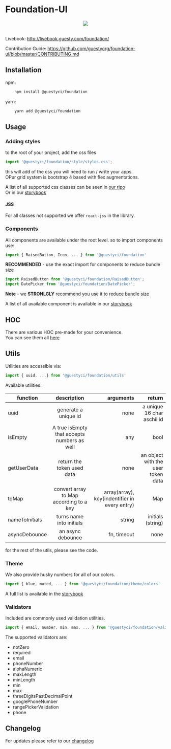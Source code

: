 # Foundation-UI

<div align="center">
   <img src="https://external-preview.redd.it/T7GE7jXpmzD1-HhMoIB8Ua7Y13Dh8gH1L9dooRBpigE.jpg?auto=webp&s=26c8d63330b1d481e2bcf16a1bedbf169e0c6672"/>
</div>
<br/>

Livebook: http://livebook.guesty.com/foundation/

Contribution Guide: https://github.com/guestyorg/foundation-ui/blob/master/CONTRIBUTING.md

## Installation

npm:

```bash
    npm install @guestyci/foundation
```

yarn:

```bash
    yarn add @guestyci/foundation
```

## Usage

### Adding styles

to the root of your project, add the css files

```javascript
import '@guestyci/foundation/style/styles.css';
```

this will add of the css you will need to run / write your apps.  
OPur grid system is bootstrap 4 based with flex augmentations.

A list of all supported css classes can be seen in [our ripo](https://github.com/guestyorg/platform-fe-libs-ui-foundation/tree/master/src/style)  
Or in our [storybook](http://livebook.guesty.com/branch/feature/v2/?selectedKind=V2%2FStyle%20Guide&selectedStory=Colors&full=0&addons=0&stories=1&panelRight=0)

#### JSS

For all classes not supported we offer `react-jss` in the library.

### Components

All components are available under the root level. so to import components use:

```javascript
import { RaisedButton, Icon, ... } from '@guestyci/foundation'
```

**RECOMMENDED** - use the exact import for components to reduce bundle size

```javascript
import RaisedButton from '@guestyci/foundation/RaisedButton';
import DatePicker from '@guestyci/foundation/DatePicker';
```

**Note** - we **STRONLGLY** recommend you use it to reduce bundle size

A list of all available component is available in our [storybook](http://livebook.guesty.com/branch/feature/v2/?selectedKind=V2%2FComponents&selectedStory=Search%20Bar&full=0&addons=0&stories=1&panelRight=0)

## HOC

There are various HOC pre-made for your convenience.  
You can see them all [here](https://github.com/guestyorg/platform-fe-libs-ui-foundation/tree/master/src/compose)

## Utils

Utilities are accessible via:

```javascript
import { uuid, ...} from '@guestyci/foundation/utils'
```

Available utilities:

| function       |                 description                 |                                     arguments |                             return |
| -------------- | :-----------------------------------------: | --------------------------------------------: | ---------------------------------: |
| uuid           |            generate a unique id             |                                          none |         a unique 16 char aschii id |
| isEmpty        | A true isEmpty that accepts numbers as well |                                           any |                               bool |
| getUserData    |         return the token used data          |                                          none | an object with the user token data |
| toMap          |   convert array to Map according to a key   | array(array), key(indentifier in every entry) |                                Map |
| nameToInitials |          turns name into initials           |                                        string |                  initials (string) |
| asyncDebounce  |              an async debounce              |                                   fn, timeout |                               none |

for the rest of the utils, please see the code.

### Theme

We also provide husky numbers for all of our colors.

```javascript
import { blue, muted, ... } from '@guestyci/foundation/theme/colors'
```

A full list is available in the [storybook](http://livebook.guesty.com/branch/feature/v2/?selectedKind=V2%2FStyle%20Guide&selectedStory=Colors&full=0&addons=0&stories=1&panelRight=0)

### Validators

Included are commonly used validation utilities.

```javascript
import { email, number, min, max, ... } from '@guestyci/foundation/validators'
```

The supported validators are:

- notZero
- required
- email
- phoneNumber
- alphaNumeric
- maxLength
- minLength
- min
- max
- threeDigitsPastDecimalPoint
- googlePhoneNumber
- rangePickerValidation
- phone

## Changelog

For updates please refer to our [changelog](https://github.com/guestyorg/platform-fe-libs-ui-foundation/blob/master/CHANGELOG.md)
